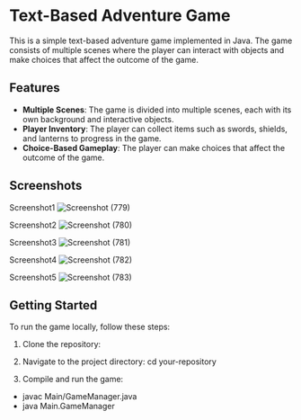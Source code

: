 # Text-Based Adventure Game

This is a simple text-based adventure game implemented in Java. The game consists of multiple scenes where the player can interact with objects and make choices that affect the outcome of the game.

## Features

- **Multiple Scenes**: The game is divided into multiple scenes, each with its own background and interactive objects.
- **Player Inventory**: The player can collect items such as swords, shields, and lanterns to progress in the game.
- **Choice-Based Gameplay**: The player can make choices that affect the outcome of the game.

## Screenshots
Screenshot1
![Screenshot (779)](https://github.com/karti3k/JavaGameProject/assets/97697722/5488f811-e860-4e68-af83-6b86a12c1385)

Screenshot2
![Screenshot (780)](https://github.com/karti3k/JavaGameProject/assets/97697722/6a42577a-0c26-406b-9343-d74d65a9da5e)

Screenshot3
![Screenshot (781)](https://github.com/karti3k/JavaGameProject/assets/97697722/ba17fa58-dff6-4036-95bd-f00c102e735d)

Screenshot4
![Screenshot (782)](https://github.com/karti3k/JavaGameProject/assets/97697722/268a940e-3576-41f8-9cc9-9611f6f84011)

Screenshot5
![Screenshot (783)](https://github.com/karti3k/JavaGameProject/assets/97697722/fd89dc9d-36ec-4e12-8a21-5e7507d66c29)

## Getting Started

To run the game locally, follow these steps:

1. Clone the repository:

2. Navigate to the project directory:
cd your-repository

3. Compile and run the game:
- javac Main/GameManager.java
- java Main.GameManager
